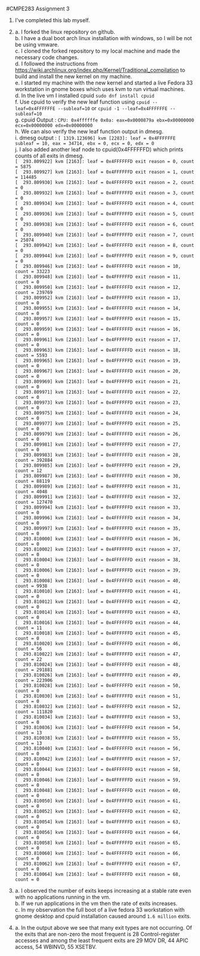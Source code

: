 #CMPE283 Assignment 3
1. I've completed this lab myself.
2. a. I forked the linux repository on github. \
   b. I have a dual boot arch linux installation with windows, so I will be not be using vmware. \
   c. I cloned the forked repository to my local machine and made the necessary code changes. \
   d. I followed the instructions from https://wiki.archlinux.org/index.php/Kernel/Traditional_compilation to build and install the new kernel on my machine. \
   e. I started my machine with the new kernel and started a live Fedora 33 workstation in gnome boxes which uses kvm to run virtual machines. \
   d. In the live vm I installed cpuid ``sudo dnf install cpuid`` \
   f. Use cpuid to verify the new leaf function using ``cpuid --leaf=0x4FFFFFFE --subleaf=10`` or ``cpuid -1 --leaf=0x4FFFFFFE --subleaf=10`` \
   g. cpuid Output :
   ``CPU:
   0x4ffffffe 0x0a: eax=0x0000879a ebx=0x00000000 ecx=0x00000000 edx=0x00000000`` \
   h. We can also verify the new leaf function output in dmesg. \
   i. dmesg output : ``[ 1319.123696] kvm [2283]: leaf = 0x4FFFFFFE subleaf = 10, eax = 34714, ebx = 0, ecx = 0, edx = 0`` \
   j. I also added another leaf node to cpuid(0x4FFFFFFD) which prints counts of all exits in dmesg. \
   ``[  293.809922] kvm [2163]: leaf = 0x4FFFFFFD exit reason = 0, count = 5875`` \
   ``[  293.809927] kvm [2163]: leaf = 0x4FFFFFFD exit reason = 1, count = 114485`` \
   ``[  293.809930] kvm [2163]: leaf = 0x4FFFFFFD exit reason = 2, count = 0`` \
   ``[  293.809932] kvm [2163]: leaf = 0x4FFFFFFD exit reason = 3, count = 0`` \
   ``[  293.809934] kvm [2163]: leaf = 0x4FFFFFFD exit reason = 4, count = 0`` \
   ``[  293.809936] kvm [2163]: leaf = 0x4FFFFFFD exit reason = 5, count = 0`` \
   ``[  293.809938] kvm [2163]: leaf = 0x4FFFFFFD exit reason = 6, count = 0`` \
   ``[  293.809940] kvm [2163]: leaf = 0x4FFFFFFD exit reason = 7, count = 25074`` \
   ``[  293.809942] kvm [2163]: leaf = 0x4FFFFFFD exit reason = 8, count = 0`` \
   ``[  293.809944] kvm [2163]: leaf = 0x4FFFFFFD exit reason = 9, count = 0`` \
   ``[  293.809946] kvm [2163]: leaf = 0x4FFFFFFD exit reason = 10, count = 33223`` \
   ``[  293.809948] kvm [2163]: leaf = 0x4FFFFFFD exit reason = 11, count = 0`` \
   ``[  293.809950] kvm [2163]: leaf = 0x4FFFFFFD exit reason = 12, count = 239769`` \
   ``[  293.809952] kvm [2163]: leaf = 0x4FFFFFFD exit reason = 13, count = 0`` \
   ``[  293.809955] kvm [2163]: leaf = 0x4FFFFFFD exit reason = 14, count = 0`` \
   ``[  293.809957] kvm [2163]: leaf = 0x4FFFFFFD exit reason = 15, count = 0`` \
   ``[  293.809959] kvm [2163]: leaf = 0x4FFFFFFD exit reason = 16, count = 0`` \
   ``[  293.809961] kvm [2163]: leaf = 0x4FFFFFFD exit reason = 17, count = 0`` \
   ``[  293.809963] kvm [2163]: leaf = 0x4FFFFFFD exit reason = 18, count = 5593`` \
   ``[  293.809965] kvm [2163]: leaf = 0x4FFFFFFD exit reason = 19, count = 0`` \
   ``[  293.809967] kvm [2163]: leaf = 0x4FFFFFFD exit reason = 20, count = 0`` \
   ``[  293.809969] kvm [2163]: leaf = 0x4FFFFFFD exit reason = 21, count = 0`` \
   ``[  293.809971] kvm [2163]: leaf = 0x4FFFFFFD exit reason = 22, count = 0`` \
   ``[  293.809973] kvm [2163]: leaf = 0x4FFFFFFD exit reason = 23, count = 0`` \
   ``[  293.809975] kvm [2163]: leaf = 0x4FFFFFFD exit reason = 24, count = 0`` \
   ``[  293.809977] kvm [2163]: leaf = 0x4FFFFFFD exit reason = 25, count = 0`` \
   ``[  293.809979] kvm [2163]: leaf = 0x4FFFFFFD exit reason = 26, count = 0`` \
   ``[  293.809981] kvm [2163]: leaf = 0x4FFFFFFD exit reason = 27, count = 0`` \
   ``[  293.809983] kvm [2163]: leaf = 0x4FFFFFFD exit reason = 28, count = 392884`` \
   ``[  293.809985] kvm [2163]: leaf = 0x4FFFFFFD exit reason = 29, count = 12`` \
   ``[  293.809987] kvm [2163]: leaf = 0x4FFFFFFD exit reason = 30, count = 88119`` \
   ``[  293.809989] kvm [2163]: leaf = 0x4FFFFFFD exit reason = 31, count = 4048`` \
   ``[  293.809991] kvm [2163]: leaf = 0x4FFFFFFD exit reason = 32, count = 127470`` \
   ``[  293.809994] kvm [2163]: leaf = 0x4FFFFFFD exit reason = 33, count = 0`` \
   ``[  293.809996] kvm [2163]: leaf = 0x4FFFFFFD exit reason = 34, count = 0`` \
   ``[  293.809997] kvm [2163]: leaf = 0x4FFFFFFD exit reason = 35, count = 0`` \
   ``[  293.810000] kvm [2163]: leaf = 0x4FFFFFFD exit reason = 36, count = 0`` \
   ``[  293.810002] kvm [2163]: leaf = 0x4FFFFFFD exit reason = 37, count = 0`` \
   ``[  293.810004] kvm [2163]: leaf = 0x4FFFFFFD exit reason = 38, count = 0`` \
   ``[  293.810006] kvm [2163]: leaf = 0x4FFFFFFD exit reason = 39, count = 0`` \
   ``[  293.810008] kvm [2163]: leaf = 0x4FFFFFFD exit reason = 40, count = 9938`` \
   ``[  293.810010] kvm [2163]: leaf = 0x4FFFFFFD exit reason = 41, count = 0`` \
   ``[  293.810012] kvm [2163]: leaf = 0x4FFFFFFD exit reason = 42, count = 0`` \
   ``[  293.810014] kvm [2163]: leaf = 0x4FFFFFFD exit reason = 43, count = 0`` \
   ``[  293.810016] kvm [2163]: leaf = 0x4FFFFFFD exit reason = 44, count = 11`` \
   ``[  293.810018] kvm [2163]: leaf = 0x4FFFFFFD exit reason = 45, count = 0`` \
   ``[  293.810020] kvm [2163]: leaf = 0x4FFFFFFD exit reason = 46, count = 56`` \
   ``[  293.810022] kvm [2163]: leaf = 0x4FFFFFFD exit reason = 47, count = 22`` \
   ``[  293.810024] kvm [2163]: leaf = 0x4FFFFFFD exit reason = 48, count = 291881`` \
   ``[  293.810026] kvm [2163]: leaf = 0x4FFFFFFD exit reason = 49, count = 223906`` \
   ``[  293.810028] kvm [2163]: leaf = 0x4FFFFFFD exit reason = 50, count = 0`` \
   ``[  293.810030] kvm [2163]: leaf = 0x4FFFFFFD exit reason = 51, count = 0`` \
   ``[  293.810032] kvm [2163]: leaf = 0x4FFFFFFD exit reason = 52, count = 111820`` \
   ``[  293.810034] kvm [2163]: leaf = 0x4FFFFFFD exit reason = 53, count = 0`` \
   ``[  293.810036] kvm [2163]: leaf = 0x4FFFFFFD exit reason = 54, count = 13`` \
   ``[  293.810038] kvm [2163]: leaf = 0x4FFFFFFD exit reason = 55, count = 13`` \
   ``[  293.810040] kvm [2163]: leaf = 0x4FFFFFFD exit reason = 56, count = 0`` \
   ``[  293.810042] kvm [2163]: leaf = 0x4FFFFFFD exit reason = 57, count = 0`` \
   ``[  293.810044] kvm [2163]: leaf = 0x4FFFFFFD exit reason = 58, count = 0`` \
   ``[  293.810046] kvm [2163]: leaf = 0x4FFFFFFD exit reason = 59, count = 0`` \
   ``[  293.810048] kvm [2163]: leaf = 0x4FFFFFFD exit reason = 60, count = 0`` \
   ``[  293.810050] kvm [2163]: leaf = 0x4FFFFFFD exit reason = 61, count = 0`` \
   ``[  293.810052] kvm [2163]: leaf = 0x4FFFFFFD exit reason = 62, count = 0`` \
   ``[  293.810054] kvm [2163]: leaf = 0x4FFFFFFD exit reason = 63, count = 0`` \
   ``[  293.810056] kvm [2163]: leaf = 0x4FFFFFFD exit reason = 64, count = 0`` \
   ``[  293.810058] kvm [2163]: leaf = 0x4FFFFFFD exit reason = 65, count = 0`` \
   ``[  293.810060] kvm [2163]: leaf = 0x4FFFFFFD exit reason = 66, count = 0`` \
   ``[  293.810062] kvm [2163]: leaf = 0x4FFFFFFD exit reason = 67, count = 0`` \
   ``[  293.810064] kvm [2163]: leaf = 0x4FFFFFFD exit reason = 68, count = 0`` 

3. a. I observed the number of exits keeps increasing at a stable rate even with no applications running in the vm. \
   b. If we run applications in the vm then the rate of exits increases. \
   c. In my observation the full boot of a live fedora 33 workstation with gnome desktop and cpuid installation caused around ``1.6 million`` exits.
   
4. a. In the output above we see that many exit types are not occurring. Of the exits that are non-zero the most frequent is 28 Control-register accesses and among the least frequent exits are 29 MOV DR, 44 APIC access, 54 WBINVD, 55 XSETBV.
    
